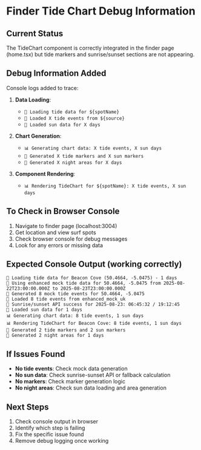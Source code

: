 # Finder Tide Chart Debug Information

## Current Status
The TideChart component is correctly integrated in the finder page (home.tsx) but tide markers and sunrise/sunset sections are not appearing.

## Debug Information Added
Console logs added to trace:

1. **Data Loading**: 
   - `🌊 Loading tide data for ${spotName}`
   - `🌊 Loaded X tide events from ${source}`  
   - `🌅 Loaded sun data for X days`

2. **Chart Generation**:
   - `📊 Generating chart data: X tide events, X sun days`
   - `🌊 Generated X tide markers and X sun markers`
   - `🌙 Generated X night areas for X days`

3. **Component Rendering**:
   - `📊 Rendering TideChart for ${spotName}: X tide events, X sun days`

## To Check in Browser Console
1. Navigate to finder page (localhost:3004)
2. Get location and view surf spots
3. Check browser console for debug messages
4. Look for any errors or missing data

## Expected Console Output (working correctly)
```
🌊 Loading tide data for Beacon Cove (50.4664, -5.0475) - 1 days
🌊 Using enhanced mock tide data for 50.4664, -5.0475 from 2025-08-22T23:00:00.000Z to 2025-08-23T23:00:00.000Z
🌊 Generated 8 mock tide events for 50.4664, -5.0475  
🌊 Loaded 8 tide events from enhanced_mock_uk
🌅 Sunrise/sunset API success for 2025-08-23: 06:45:32 / 19:12:45
🌅 Loaded sun data for 1 days
📊 Generating chart data: 8 tide events, 1 sun days
📊 Rendering TideChart for Beacon Cove: 8 tide events, 1 sun days
🌊 Generated 2 tide markers and 2 sun markers
🌙 Generated 2 night areas for 1 days
```

## If Issues Found
- **No tide events**: Check mock data generation
- **No sun data**: Check sunrise-sunset API or fallback calculation  
- **No markers**: Check marker generation logic
- **No night areas**: Check sun data loading and area generation

## Next Steps
1. Check console output in browser
2. Identify which step is failing
3. Fix the specific issue found
4. Remove debug logging once working